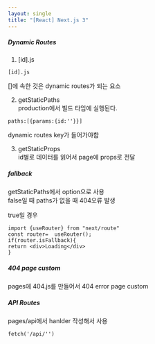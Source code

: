 ```yaml
---
layout: single
title: "[React] Next.js 3"
---
```

##### Dynamic Routes   
1. [id].js   
```
[id].js
```
[]에 속한 것은 dynamic routes가 되는 요소   
   
2. getStaticPaths   
production에서 빌드 타임에 실행된다.     
```
paths:[{params:{id:''}}]
```  
dynamic routes key가 들어가야함   
   
3. getStaticProps   
id별로 데이터를 읽어서 page에 props로 전달   
   
##### fallback      
getStaticPaths에서 option으로 사용      
false일 때 paths가 없을 때 404오류 발생       
   
true일 경우     
```
import {useRouter} from "next/route"
const router=  useRouter();
if(router.isFallback){
return <div>Loading</div>
}
```
##### 404 page custom   
pages에 404.js를 만들어서 404 error page custom   
   
##### API Routes   
pages/api에서 hanlder 작성해서 사용   
```
fetch('/api/'')
```